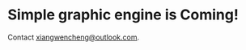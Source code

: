 Simple graphic engine is Coming!
===============================================
Contact [xiangwencheng@outlook.com](mailto:xiangwencheng@outlook.com).
